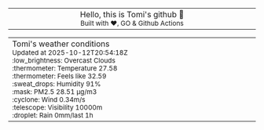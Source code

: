 
<div align="center">
<table>
<tbody>
<td align="center">
<img width="2000" height="0"><br>
Hello, this is Tomi's github 👋<br>
<sup>Built with ❤️, GO & Github Actions</sup><br>
<img width="2000" height="0">
</td>
</tbody>
</table>
</div>
<table>
<tbody>
<td align="left">
<img width="2000" height="0"><br>
Tomi's weather conditions<br>
<sup>Updated at 2025-10-12T20:54:18Z</sup><br>
<sup>:low_brightness: Overcast Clouds</sup><br>
<sup>:thermometer: Temperature 27.58 </sup><br>
<sup>:thermometer: Feels like 32.59</sup><br>
<sup>:sweat_drops: Humidity 91%</sup><br>
<sup>:mask: PM2.5 28.51 μg/m3</sup><br>
<sup>:cyclone: Wind 0.34m/s </sup><br>
<sup>:telescope: Visibility 10000m </sup><br>
<sup>:droplet: Rain 0mm/last 1h </sup><br>
<img width="2000" height="0">
</td>
<td align="left">
<img width="2000" height="0"><br>
<br>
<img width="2000" height="0">
</td>
</tbody>
</table>
</div>
    